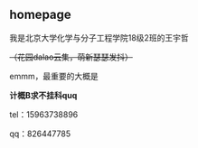 ## homepage

我是北京大学化学与分子工程学院18级2班的王宇哲 

~~（花园dalao云集，萌新瑟瑟发抖）~~

emmm，最重要的大概是

**计概B求不挂科quq**

tel：15963738896

qq：826447785




